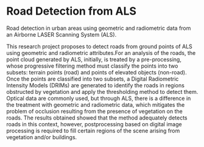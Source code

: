 # Road Detection from ALS

Road detection in urban areas using geometric and radiometric data from an Airborne LASER Scanning System (ALS).

This research project proposes to detect roads from ground points of ALS using geometric and radiometric attributes.For an analysis of the roads, the point cloud generated by ALS, initially, is treated by a pre-processing, whose progressive filtering method must classify the points into two subsets: terrain points (road) and points of elevated objects (non-road). Once the points are classified into two subsets, a Digital Radiometric Intensity Models (DRIMs) are generated to identify the roads in regions obstructed by vegetation and apply the thresholding method to detect them. Optical data are commonly used, but through ALS, there is a difference in the treatment with geometric and radiometric data, which mitigates the problem of occlusion resulting from the presence of vegetation on the roads. The results obtained showed that the method adequately detects roads in this context, however, postprocessing based on digital image processing is required to fill certain regions of the scene arising from vegetation and/or buildings.
